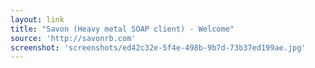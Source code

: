 ```yaml
---
layout: link
title: "Savon (Heavy metal SOAP client) - Welcome"
source: 'http://savonrb.com'
screenshot: 'screenshots/ed42c32e-5f4e-498b-9b7d-73b37ed199ae.jpg'
---
```


